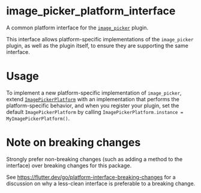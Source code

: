 # image_picker_platform_interface

A common platform interface for the [`image_picker`][1] plugin.

This interface allows platform-specific implementations of the `image_picker`
plugin, as well as the plugin itself, to ensure they are supporting the
same interface.

# Usage

To implement a new platform-specific implementation of `image_picker`, extend
[`ImagePickerPlatform`][2] with an implementation that performs the
platform-specific behavior, and when you register your plugin, set the default
`ImagePickerPlatform` by calling
`ImagePickerPlatform.instance = MyImagePickerPlatform()`.

# Note on breaking changes

Strongly prefer non-breaking changes (such as adding a method to the interface)
over breaking changes for this package.

See https://flutter.dev/go/platform-interface-breaking-changes for a discussion
on why a less-clean interface is preferable to a breaking change.

[1]: ../image_picker
[2]: lib/image_picker_platform_interface.dart
